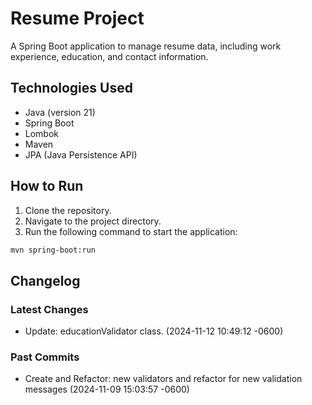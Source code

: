 # Resume Project
A Spring Boot application to manage resume data, including work experience, education, and contact information.

## Technologies Used
- Java (version 21)
- Spring Boot
- Lombok
- Maven
- JPA (Java Persistence API)

## How to Run
1. Clone the repository.
2. Navigate to the project directory.
3. Run the following command to start the application:
```sh
mvn spring-boot:run
```

## Changelog
### Latest Changes
- Update: educationValidator class. (2024-11-12 10:49:12 -0600)
### Past Commits
- Create and Refactor: new validators and refactor for new validation messages (2024-11-09 15:03:57 -0600)

